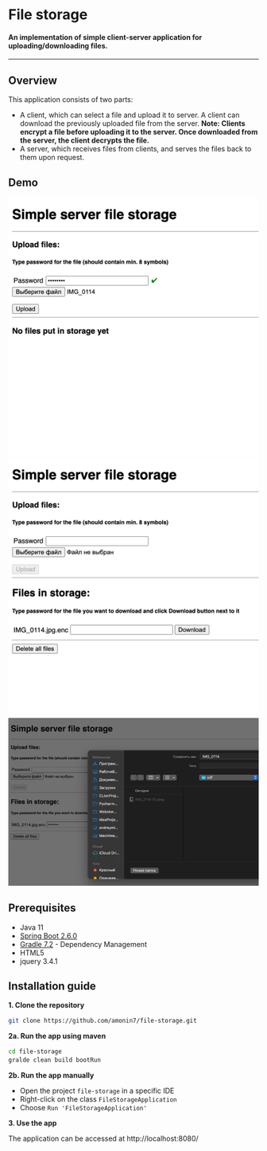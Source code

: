 # File storage

#### An implementation of simple client-server application for uploading/downloading files. ###

---

## Overview

This application consists of two parts:
- A client, which can select a file and upload it to server. A client can download the previously uploaded file from the server. 
  **Note: Clients encrypt a file before uploading it to the server. Once downloaded from the
  server, the client decrypts the file.**
- A server, which receives files from clients, and serves the files back to them upon request.

## Demo
![alt text](https://github.com/amonin7/file-storage/blob/main/demo/uploadFile.png)
![alt text](https://github.com/amonin7/file-storage/blob/main/demo/watchFiles.png)
![alt text](https://github.com/amonin7/file-storage/blob/main/demo/downoadFile.png)

## Prerequisites

- Java 11
- [Spring Boot 2.6.0](https://projects.spring.io/spring-boot)
- [Gradle 7.2](https://gradle.org/) - Dependency Management
- HTML5
- jquery 3.4.1

## Installation guide

**1. Clone the repository**
```bash
git clone https://github.com/amonin7/file-storage.git
```

**2a. Run the app using maven**
```bash
cd file-storage
gralde clean build bootRun
```

**2b. Run the app manually**
- Open the project `file-storage` in a specific IDE
- Right-click on the class `FileStorageApplication`
- Choose `Run 'FileStorageApplication'`

**3. Use the app**

The application can be accessed at http://localhost:8080/

## 